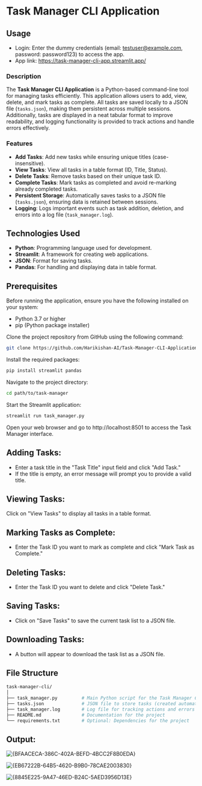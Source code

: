 # Task Manager CLI Application

## Usage
- Login: Enter the dummy credentials (email: testuser@example.com, password: password123) to access the app.
- App link: https://task-manager-cli-app.streamlit.app/

### Description
The **Task Manager CLI Application** is a Python-based command-line tool for managing tasks efficiently. This application allows users to add, view, delete, and mark tasks as complete. All tasks are saved locally to a JSON file (`tasks.json`), making them persistent across multiple sessions. Additionally, tasks are displayed in a neat tabular format to improve readability, and logging functionality is provided to track actions and handle errors effectively.

### Features
- **Add Tasks**: Add new tasks while ensuring unique titles (case-insensitive).
- **View Tasks**: View all tasks in a table format (ID, Title, Status).
- **Delete Tasks**: Remove tasks based on their unique task ID.
- **Complete Tasks**: Mark tasks as completed and avoid re-marking already completed tasks.
- **Persistent Storage**: Automatically saves tasks to a JSON file (`tasks.json`), ensuring data is retained between sessions.
- **Logging**: Logs important events such as task addition, deletion, and errors into a log file (`task_manager.log`).

## Technologies Used
- **Python**: Programming language used for development.
- **Streamlit**: A framework for creating web applications.
- **JSON**: Format for saving tasks.
- **Pandas**: For handling and displaying data in table format.

## Prerequisites
Before running the application, ensure you have the following installed on your system:
- Python 3.7 or higher
- pip (Python package installer)


Clone the project repository from GitHub using the following command:
```bash
git clone https://github.com/Harikishan-AI/Task-Manager-CLI-Application.git
```

Install the required packages:
```bash
pip install streamlit pandas
```

Navigate to the project directory:
```bash
cd path/to/task-manager
```

Start the Streamlit application:
```bash
streamlit run task_manager.py
```
Open your web browser and go to http://localhost:8501 to access the Task Manager interface.

## Adding Tasks:
- Enter a task title in the "Task Title" input field and click "Add Task."
- If the title is empty, an error message will prompt you to provide a valid title.

## Viewing Tasks:
Click on "View Tasks" to display all tasks in a table format.

## Marking Tasks as Complete:
- Enter the Task ID you want to mark as complete and click "Mark Task as Complete."

## Deleting Tasks:
- Enter the Task ID you want to delete and click "Delete Task."

## Saving Tasks:
- Click on "Save Tasks" to save the current task list to a JSON file.

## Downloading Tasks:
- A button will appear to download the task list as a JSON file.

## File Structure
```bash
task-manager-cli/
│
├── task_manager.py         # Main Python script for the Task Manager CLI
├── tasks.json              # JSON file to store tasks (created automatically)
├── task_manager.log        # Log file for tracking actions and errors
├── README.md               # Documentation for the project
└── requirements.txt        # Optional: Dependencies for the project
```

## Output:

![{BFAACECA-386C-402A-BEFD-4BCC2F8B0EDA}](https://github.com/user-attachments/assets/a6668f17-73cd-46c4-9322-7471952f0b05)

![{EB67222B-64B5-4620-B9B0-78CAE2003830}](https://github.com/user-attachments/assets/4e856239-80b1-4636-a08a-b8bd268f9694)

![{8845E225-9A47-46ED-B24C-5AED3956D13E}](https://github.com/user-attachments/assets/1b646582-29a6-4aac-98b0-a6102158909f)

